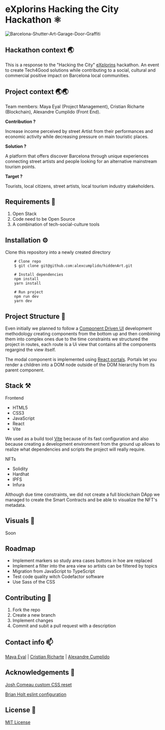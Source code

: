 # eXplorins Hacking the City Hackathon ⚛

![Barcelona-Shutter-Art-Garage-Door-Graffiti](https://user-images.githubusercontent.com/102038261/205466234-bc623512-8ba9-4e0b-a125-e73976d4d139.png)

## Hackathon context 🌏

This is a response to the "Hacking the City" [eXplorins](https://www.explorins.com/home) hackathon. An event to create Tech4Good solutions while contributing to a social, cultural and commercial positive impact on Barcelona local communities.

## Project context 🌏🌏

Team members: Maya Eyal (Project Management), Cristian Richarte (Blockchain), Alexandre Cumplido (Front End).

**Contribution ?**

Increase income perceived by street Artist from their performances and economic activity while decreasing pressure on main touristic places.

**Solution ?**

A platform that offers discover Barcelona through unique experiences connecting street artists and people looking for an alternative mainstream tourism points.

**Target ?**

Tourists, local citizens, street artists, local tourism industry stakeholders.

## Requirements 🎯

1. Open Stack
2. Code need to be Open Source
3. A combination of tech-social-culture tools

## Installation ⚙️

Clone this repository into a newly created directory

```shell
    # Clone repo
    $ git clone git@github.com:alexcumplido/hiddenArt.git
```

```shell
    # Install dependencies
    npm install
    yarn install
```

```shell
    # Run project
    npm run dev
    yarn dev
```

## Project Structure 🧬

Even initially we planned to follow a [Component Driven UI](https://www.componentdriven.org/) development methodology creating components from the bottom up and then combining them into complex ones due to the time constraints we structured the project in routes, each route is a Ui view that contains all the components regargind the view itself.

The modal component is implemented using [React portals](https://reactjs.org/docs/portals.html). Portals let you render a children into a DOM node outside of the DOM hierarchy from its parent component.

## Stack ⚒️

Frontend

- HTML5
- CSS3
- JavaScript
- React
- Vite

We used as a build tool [Vite](https://vitejs.dev/) because of its fast configuration and also because creating a development environment from the ground up allows to realize what dependencies and scripts the project will really require.

NFTs

- Solidity
- Hardhat
- IPFS
- Infura

Although due time constraints, we did not create a full blockchain DApp we managed to create the Smart Contracts and be able to visualize the NFT's metadata.

## Visuals 👀

Soon

## Roadmap

- Implement markers so study area cases buttons in hoe are replaced
- Implement a filter into the area view so artists can be filtered by topics
- Migration from JavaScript to TypeScript
- Test code quality witch Codefactor software
- Use Sass of the CSS

## Contributing 🙌

1. Fork the repo
2. Create a new branch
3. Implement changes
4. Commit and subit a pull request with a description

## Contact info 📫

[Maya Eyal](https://www.linkedin.com/in/maya-eyal) | [Cristian Richarte](https://www.linkedin.com/in/cristian-richarte-gil/) | [Alexandre Cumplido](https://www.linkedin.com/in/alexandrecb/)

## Acknowledgements 🙏

[Josh Comeau custom CSS reset](https://www.joshwcomeau.com/css/custom-css-reset/)

[Brian Holt eslint configuration](https://github.com/btholt/citr-v8-project/blob/main/03-jsx/.eslintrc.json)

## License 📃

[MIT License](https://opensource.org/licenses/MIT)
